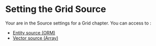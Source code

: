 # Setting the Grid Source

Your are in the Source settings for a Grid chapter. You can access to :

* [Entity source (ORM)](entity_source.md)
* [Vector source (Array)](vector_source.md)